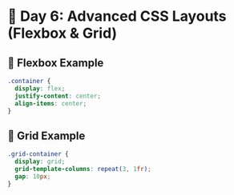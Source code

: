 # 🧩 Day 6: Advanced CSS Layouts (Flexbox & Grid)

## 📌 Flexbox Example
```css
.container {
  display: flex;
  justify-content: center;
  align-items: center;
}
```

## 🔲 Grid Example
```css
.grid-container {
  display: grid;
  grid-template-columns: repeat(3, 1fr);
  gap: 10px;
}
```
